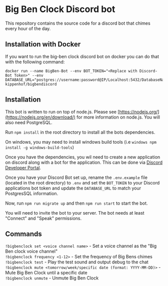 # Big Ben Clock Discord bot
This repository contains the source code for a discord bot that chimes every hour of the day.

## Installation with Docker
If you want to run the big-ben clock discord bot on docker you can do that with the following command:
   
```
docker run --name BigBen-Bot --env BOT_TOKEN="<Replace with Discord-Bot Token>" --env DATABASE_URL="postgres://username:password@IP/Localhost:5432/DatabaseName" kippenhof/bigbendiscord
``` 


## Installation
This bot is written to run on top of node.js. Please see [https://nodejs.org/](https://nodejs.org/en/download/) for more information on node.js. You will also need PostgreSQL.

Run `npm install` in the root directory to install all the bots dependencies.

On windows, you may need to install windows build tools (i.e `windows npm install -g windows-build-tools`)

Once you have the dependencies, you wil need to create a new application on discord along with a bot for the application. This can be done via [Discord Developer Portal](https://discordapp.com/developers/).

Once you have your Discord Bot set up, rename the `.env.example` file (located in the root directory) to `.env` and set the `BOT_TOKEN` to your Discord applications bot token and update the `DATABASE_URL` to match your PostgresSQL information.

Now, run `npm run migrate up` and then `npm run start` to start the bot.

You will need to invite the bot to your server. The bot needs at least "Connect" and "Speak" permissions.

## Commands
`!bigbenclock set <voice channel name>` - Set a voice channel as the "Big Ben clock voice channel"  
`!bigbenclock frequency <1-12>` - Set the frequency of Big Bens chimes  
`!bigbenclock test` - Play the test sound and output debug to the chat  
`!bigbenclock mute <tomorrow/week/specific date (format: YYYY-MM-DD)>` - Mute Big Ben Clock until a specific date  
`!bigbenclock unmute` - Unmute Big Ben Clock  
